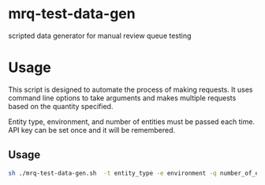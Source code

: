 # mrq-test-data-gen
scripted data generator for manual review queue testing

# Usage

This script is designed to automate the process of making requests. It uses command line options to take arguments and makes multiple requests based on the quantity specified.

Entity type, environment, and number of entities must be passed each time. API key can be set once and it will be remembered.

## Usage

```bash
sh ./mrq-test-data-gen.sh  -t entity_type -e environment -q number_of_entities -a api_key
